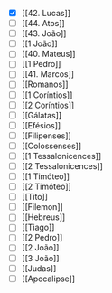 - [x] [[42. Lucas]]
- [ ] [[44. Atos]]
- [ ] [[43. João]]
- [ ] [[1 João]]
- [ ] [[40. Mateus]]
- [ ] [[1 Pedro]]
- [ ] [[41. Marcos]]
- [ ] [[Romanos]]
- [ ] [[1 Coríntios]]
- [ ] [[2 Coríntios]]
- [ ] [[Gálatas]]
- [ ] [[Efésios]]
- [ ] [[Filipenses]]
- [ ] [[Colossenses]]
- [ ] [[1 Tessalonicences]]
- [ ] [[2 Tessalonicences]]
- [ ] [[1 Timóteo]]
- [ ] [[2 Timóteo]]
- [ ] [[Tito]]
- [ ] [[Filemon]]
- [ ] [[Hebreus]]
- [ ] [[Tiago]]
- [ ] [[2 Pedro]]
- [ ] [[2 João]]
- [ ] [[3 João]]
- [ ] [[Judas]]
- [ ] [[Apocalipse]]
